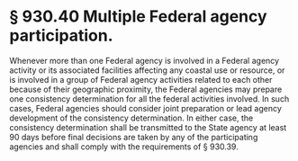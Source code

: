 # § 930.40   Multiple Federal agency participation.

Whenever more than one Federal agency is involved in a Federal agency activity or its associated facilities affecting any coastal use or resource, or is involved in a group of Federal agency activities related to each other because of their geographic proximity, the Federal agencies may prepare one consistency determination for all the federal activities involved. In such cases, Federal agencies should consider joint preparation or lead agency development of the consistency determination. In either case, the consistency determination shall be transmitted to the State agency at least 90 days before final decisions are taken by any of the participating agencies and shall comply with the requirements of § 930.39.




